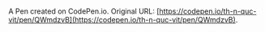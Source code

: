 # 

A Pen created on CodePen.io. Original URL: [https://codepen.io/th-n-quc-vit/pen/QWmdzvB](https://codepen.io/th-n-quc-vit/pen/QWmdzvB).

